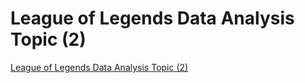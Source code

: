# League of Legends Data Analysis Topic (2)
[League of Legends Data Analysis Topic (2)](https://aiwithcloud.com/2022/09/16/league_of_legends_data_analysis_topic_2/)